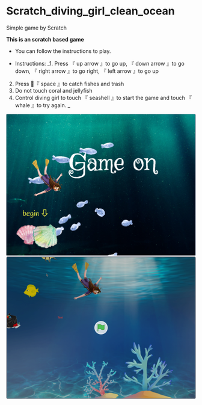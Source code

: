 # Scratch_diving_girl_clean_ocean
Simple game by Scratch

**This is an scratch based game**
* You can follow the instructions to play.

* Instructions:
_1. Press 『 up arrow 』to go up, 『 down arrow 』to go down, 『 right arrow 』to go right, 『 left arrow 』to go up
2. Press 『 space 』to catch fishes and trash
3. Do not touch coral and jellyfish 
4. Control diving girl to touch 『 seashell 』to start the game and touch 『 whale 』to try again. _


![game on](https://github.com/Snoopy1994/Scratch_diving_girl_clean_ocean/blob/main/game%20on%20.png)
![game image](https://github.com/Snoopy1994/Scratch_diving_girl_clean_ocean/blob/main/diving%20girl.png)

